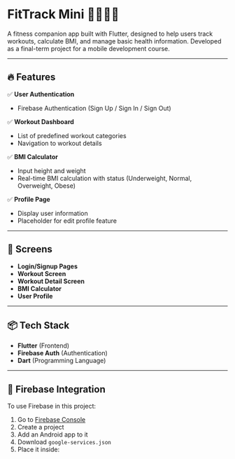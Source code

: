 # FitTrack Mini 🏋️‍♀️🏃‍♂️

A fitness companion app built with Flutter, designed to help users track workouts, calculate BMI, and manage basic health information. Developed as a final-term project for a mobile development course.

---

## 🔥 Features

✅ **User Authentication**
- Firebase Authentication (Sign Up / Sign In / Sign Out)

✅ **Workout Dashboard**
- List of predefined workout categories
- Navigation to workout details

✅ **BMI Calculator**
- Input height and weight
- Real-time BMI calculation with status (Underweight, Normal, Overweight, Obese)

✅ **Profile Page**
- Display user information
- Placeholder for edit profile feature

---

## 📱 Screens

- **Login/Signup Pages**
- **Workout Screen**
- **Workout Detail Screen**
- **BMI Calculator**
- **User Profile**

---

## 📦 Tech Stack

- **Flutter** (Frontend)
- **Firebase Auth** (Authentication)
- **Dart** (Programming Language)

---

## 🔐 Firebase Integration

To use Firebase in this project:

1. Go to [Firebase Console](https://console.firebase.google.com/)
2. Create a project
3. Add an Android app to it
4. Download `google-services.json`
5. Place it inside:

